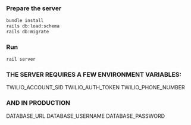 ### Prepare the server

``` bash
bundle install
rails db:load:schema
rails db:migrate
```

### Run
``` bash
rail server
```

### THE SERVER REQUIRES A FEW ENVIRONMENT VARIABLES:
TWILIO_ACCOUNT_SID
TWILIO_AUTH_TOKEN
TWILIO_PHONE_NUMBER

### AND IN PRODUCTION 
DATABASE_URL
DATABASE_USERNAME
DATABASE_PASSWORD

